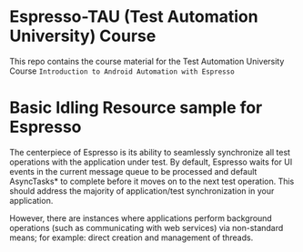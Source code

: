 # Espresso-TAU (Test Automation University) Course 

This repo contains the course material for the Test Automation University Course `Introduction to Android Automation with Espresso` 

# Basic Idling Resource sample for Espresso

The centerpiece of Espresso is its ability to seamlessly synchronize all test operations with the application under test. By default, Espresso waits for UI events in the current message queue to be processed and default AsyncTasks* to complete before it moves on to the next test operation. This should address the majority of application/test synchronization in your application.

However, there are instances where applications perform background operations (such as communicating with web services) via non-standard means; for example: direct creation and management of threads.




